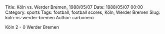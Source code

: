 Title: Köln vs. Werder Bremen, 1988/05/07
Date: 1988/05/07 00:00
Category: sports
Tags: football, football scores, Köln, Werder Bremen
Slug: koln-vs-werder-bremen
Author: carbonero


Köln 2 - 0 Werder Bremen
